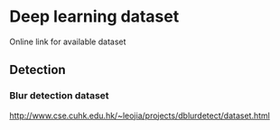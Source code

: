 # Deep learning dataset
Online link for available dataset



## Detection
### Blur detection dataset
http://www.cse.cuhk.edu.hk/~leojia/projects/dblurdetect/dataset.html

